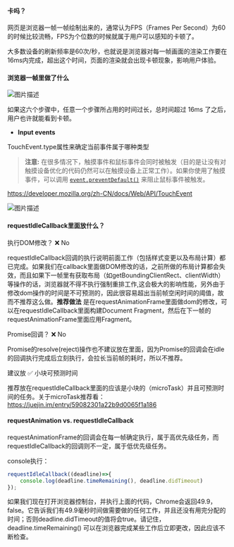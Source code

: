 #### 卡吗？

网页是浏览器一帧一帧绘制出来的，通常认为FPS（Frames Per Second）为60的时候比较流畅，FPS为个位数的时候就属于用户可以感知的卡顿了。

大多数设备的刷新频率是60次/秒，也就说是浏览器对每一帧画面的渲染工作要在16ms内完成，超出这个时间，页面的渲染就会出现卡顿现象，影响用户体验。



#### 浏览器一帧里做了什么

![图片描述](https://segmentfault.com/img/bV8O4y?w=2000&h=651)

如果这六个步骤中，任意一个步骤所占用的时间过长，总时间超过 16ms 了之后，用户也许就能看到卡顿。



* **Input events**

TouchEvent.type属性来确定当前事件属于哪种类型

>**注意:** 在很多情况下，触摸事件和鼠标事件会同时被触发（目的是让没有对触摸设备优化的代码仍然可以在触摸设备上正常工作）。如果你使用了触摸事件，可以调用 [`event.preventDefault()`](https://developer.mozilla.org/zh-CN/docs/Web/API/Event/preventDefault) 来阻止鼠标事件被触发。

https://developer.mozilla.org/zh-CN/docs/Web/API/TouchEvent

![图片描述](https://segmentfault.com/img/bV8O5A?w=717&h=310)

#### requestIdleCallback里面放什么？

执行DOM修改？ ❌ No

requestIdleCallback回调的执行说明前面工作（包括样式变更以及布局计算）都已完成。如果我们在callback里面做DOM修改的话，之前所做的布局计算都会失效，而且如果下一帧里有获取布局（如getBoundingClientRect、clientWidth）等操作的话，浏览器就不得不执行强制重排工作,这会极大的影响性能，另外由于修改dom操作的时间是不可预测的，因此很容易超出当前帧空闲时间的阈值，故而不推荐这么做。**推荐做法** 是在requestAnimationFrame里面做dom的修改，可以在requestIdleCallback里面构建Document Fragment，然后在下一帧的requestAnimationFrame里面应用Fragment。

Promise回调？ ❌ No

Promise的resolve(reject)操作也不建议放在里面，因为Promise的回调会在idle的回调执行完成后立刻执行，会拉长当前帧的耗时，所以不推荐。

建议放 ✅ 小块可预测时间

推荐放在requestIdleCallback里面的应该是小块的（microTask）并且可预测时间的任务。关于microTask推荐看：https://juejin.im/entry/59082301a22b9d0065f1a186



#### requestAnimation  vs.  requestIdleCallback

requestAnimationFrame的回调会在每一帧确定执行，属于高优先级任务，而requestIdleCallback的回调则不一定，属于低优先级任务。



console执行：

```js
requestIdleCallback((deadline)=>{
    console.log(deadline.timeRemaining(), deadline.didTimeout)
});
```

如果我们现在打开浏览器控制台，并执行上面的代码，Chrome会返回49.9， false。它告诉我们有49.9毫秒时间做需要做的任何工作，并且还没有用完分配的时间；否则deadline.didTimeout的值将会true。请记住，deadline.timeRemaining() 可以在浏览器完成某些工作后立即更改，因此应该不断检查。



